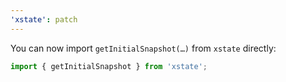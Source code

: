 ```yaml
---
'xstate': patch
---
```


You can now import `getInitialSnapshot(…)` from `xstate` directly:

```ts
import { getInitialSnapshot } from 'xstate';
```
